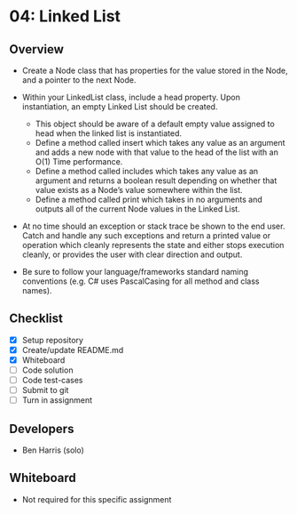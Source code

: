 # 04: Linked List
## Overview
- Create a Node class that has properties for the value stored in the Node, and a pointer to the next Node.
- Within your LinkedList class, include a head property. Upon instantiation, an empty Linked List should be created.
  - This object should be aware of a default empty value assigned to head when the linked list is instantiated.
  - Define a method called insert which takes any value as an argument and adds a new node with that value to the head of the list with an O(1) Time performance.
  - Define a method called includes which takes any value as an argument and returns a boolean result depending on whether that value exists as a Node’s value somewhere within the list.
  - Define a method called print which takes in no arguments and outputs all of the current Node values in the Linked List.
  
- At no time should an exception or stack trace be shown to the end user. Catch and handle any such exceptions and return a printed value or operation which cleanly represents the state and either stops execution cleanly, or provides the user with clear direction and output.
- Be sure to follow your language/frameworks standard naming conventions (e.g. C# uses PascalCasing for all method and class names).

## Checklist
- [x] Setup repository
- [x] Create/update README.md
- [X] Whiteboard
- [ ] Code solution
- [ ] Code test-cases
- [ ] Submit to git
- [ ] Turn in assignment

## Developers
* Ben Harris (solo)

## Whiteboard
- Not required for this specific assignment